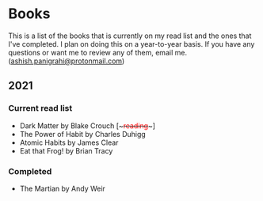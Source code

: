 # Books

This is a list of the books that is currently on my read list and the ones that I've completed. I plan on doing this on a year-to-year basis. If you have any questions or want me to review any of them, email me. ([ashish.panigrahi@protonmail.com](mailto:ashish.panigrahi@protonmail.com))

## 2021

### Current read list

- Dark Matter by Blake Crouch [~~~<span style="color:red;">reading</span>~~~]
- The Power of Habit by Charles Duhigg
- Atomic Habits by James Clear
- Eat that Frog! by Brian Tracy

### Completed

- The Martian by Andy Weir

